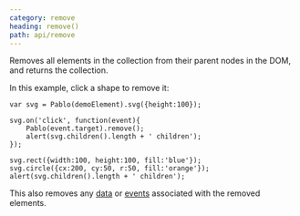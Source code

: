 ```yaml
---
category: remove
heading: remove()
path: api/remove
---
```


Removes all elements in the collection from their parent nodes in the DOM, and returns the collection.

In this example, click a shape to remove it:

    var svg = Pablo(demoElement).svg({height:100});

    svg.on('click', function(event){
        Pablo(event.target).remove();
        alert(svg.children().length + ' children');
    });

    svg.rect({width:100, height:100, fill:'blue'});
    svg.circle({cx:200, cy:50, r:50, fill:'orange'});
    alert(svg.children().length + ' children');

This also removes any [data][data] or [events][events] associated with the removed elements.

[data]: /api/#Data
[events]: /api/#Events
